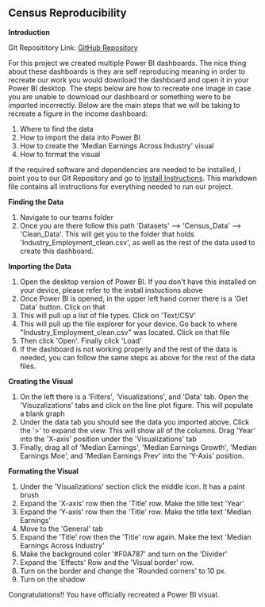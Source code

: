 ## Census Reproducibility

**Introduction**

Git Reposititory Link: [GitHub Repository](https://github.com/lafeirjo/City_Of_Grand_Rapids_Social_Impact/tree/main)

For this project we created multiple Power BI dashboards. The nice thing about these dashboards is they are self reproducing meaning in order to recreate our work you would download the dashboard and open it in your Power BI desktop. The steps below are how to recreate one image in case you are unable to download our dashboard or something were to be imported incorrectly. Below are the main steps that we will be taking to recreate a figure in the income dashboard:

  1. Where to find the data
  2. How to import the data into Power BI
  3. How to create the 'Median Earnings Across Industry' visual
  4. How to format the visual

If the required software and dependencies are needed to be installed, I point you to our Git Repository and go to [Install Instructions](https://github.com/lafeirjo/City_Of_Grand_Rapids_Social_Impact/blob/main/Install_Instructions/install.md). This markdown file contains all instructions for everything needed to run our project.

**Finding the Data**

1. Navigate to our teams folder
2. Once you are there follow this path 'Datasets' --> 'Census_Data' --> 'Clean_Data'. This will get you to the folder that holds 'Industry_Employment_clean.csv', as well as the rest of the data used to create this dashboard.

**Importing the Data**

1. Open the desktop version of Power BI. If you don't have this installed on your device, please refer to the install instuctions above
2. Once Power BI is opened, in the upper left hand corner there is a 'Get Data' button. Click on that
3. This will pull up a list of file types. Click on 'Text/CSV'
4. This will pull up the file explorer for your device. Go back to where "Industry_Employment_clean.csv" was located. Click on that file
5. Then click 'Open'. Finally click 'Load'
6. If the dashboard is not working properly and the rest of the data is needed, you can follow the same steps as above for the rest of the data files.

**Creating the Visual**

1. On the left there is a 'Filters', 'Visualizations', and 'Data' tab. Open the 'Visuzalizations' tabs and click on the line plot figure. This will populate a blank graph
2. Under the data tab you should see the data you imported above. Click the '>' to expand the view. This will show all of the columns. Drag 'Year' into the 'X-axis' position under the 'Visualizations' tab
3. Finally, drag all of 'Median Earnings', 'Median Earnings Growth', 'Median Earnings Moe', and 'Median Earnings Prev' into the 'Y-Axis' position.

**Formating the Visual**

1. Under the 'Visualizations' section click the middle icon. It has a paint brush
2. Expand the 'X-axis' row then the 'Title' row. Make the title text 'Year'
3. Expand the 'Y-axis' row then the 'Title' row. Make the title text 'Median Earnings'
4. Move to the 'General' tab
5. Expand the 'Title' row then the 'Title' row again. Make the text 'Median Earnings Across Industry'
6. Make the background color '#F0A787' and turn on the 'Divider'
7. Expand the 'Effects' Row and the 'Visual border' row.
8. Turn on the border and change the 'Rounded corners' to 10 px.
9. Turn on the shadow

Congratulations!! You have officially recreated a Power BI visual. 
